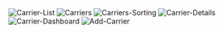 <img src="/img/Carrier/carrier-list.png" alt="Carrier-List"/>
<img src="/img/Carrier/carriers.png" alt="Carriers"/>
<img src="/img/Carrier/carriers-sorting.png" alt="Carriers-Sorting"/>
<img src="/img/Carrier/carrier-details.png" alt="Carrier-Details"/>
<img src="/img/Carrier/carrier-dashboard.png" alt="Carrier-Dashboard"/>
<img src="/img/Carrier/add-carriers.png" alt="Add-Carrier"/>
